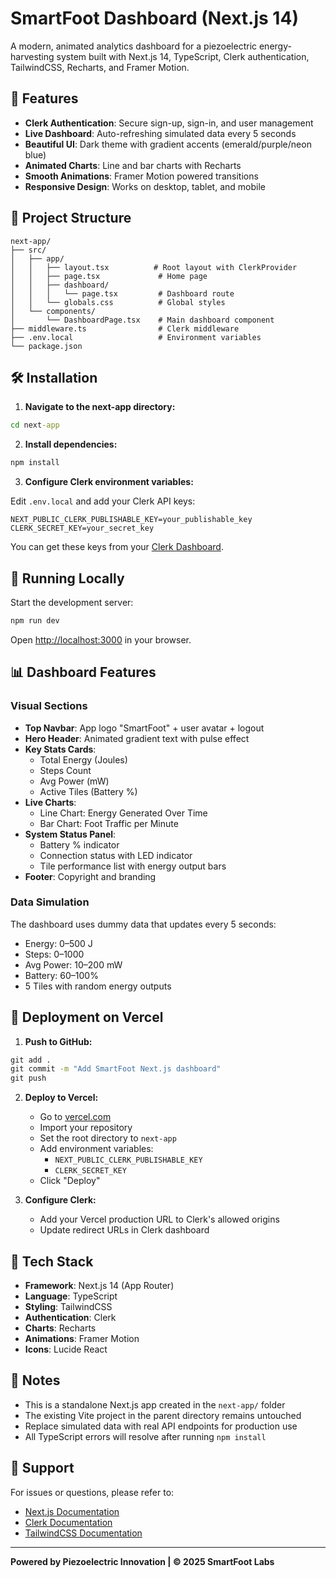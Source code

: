# SmartFoot Dashboard (Next.js 14)

A modern, animated analytics dashboard for a piezoelectric energy-harvesting system built with Next.js 14, TypeScript, Clerk authentication, TailwindCSS, Recharts, and Framer Motion.

## 🚀 Features

- **Clerk Authentication**: Secure sign-up, sign-in, and user management
- **Live Dashboard**: Auto-refreshing simulated data every 5 seconds
- **Beautiful UI**: Dark theme with gradient accents (emerald/purple/neon blue)
- **Animated Charts**: Line and bar charts with Recharts
- **Smooth Animations**: Framer Motion powered transitions
- **Responsive Design**: Works on desktop, tablet, and mobile

## 📁 Project Structure

```
next-app/
├── src/
│   ├── app/
│   │   ├── layout.tsx          # Root layout with ClerkProvider
│   │   ├── page.tsx             # Home page
│   │   ├── dashboard/
│   │   │   └── page.tsx         # Dashboard route
│   │   └── globals.css          # Global styles
│   └── components/
│       └── DashboardPage.tsx    # Main dashboard component
├── middleware.ts                # Clerk middleware
├── .env.local                   # Environment variables
└── package.json
```

## 🛠️ Installation

1. **Navigate to the next-app directory:**

```cmd
cd next-app
```

2. **Install dependencies:**

```cmd
npm install
```

3. **Configure Clerk environment variables:**

Edit `.env.local` and add your Clerk API keys:

```env
NEXT_PUBLIC_CLERK_PUBLISHABLE_KEY=your_publishable_key
CLERK_SECRET_KEY=your_secret_key
```

You can get these keys from your [Clerk Dashboard](https://dashboard.clerk.com/).

## 🏃 Running Locally

Start the development server:

```cmd
npm run dev
```

Open [http://localhost:3000](http://localhost:3000) in your browser.

## 📊 Dashboard Features

### Visual Sections

- **Top Navbar**: App logo "SmartFoot" + user avatar + logout
- **Hero Header**: Animated gradient text with pulse effect
- **Key Stats Cards**: 
  - Total Energy (Joules)
  - Steps Count
  - Avg Power (mW)
  - Active Tiles (Battery %)
- **Live Charts**:
  - Line Chart: Energy Generated Over Time
  - Bar Chart: Foot Traffic per Minute
- **System Status Panel**:
  - Battery % indicator
  - Connection status with LED indicator
  - Tile performance list with energy output bars
- **Footer**: Copyright and branding

### Data Simulation

The dashboard uses dummy data that updates every 5 seconds:
- Energy: 0–500 J
- Steps: 0–1000
- Avg Power: 10–200 mW
- Battery: 60–100%
- 5 Tiles with random energy outputs

## 🚢 Deployment on Vercel

1. **Push to GitHub:**

```cmd
git add .
git commit -m "Add SmartFoot Next.js dashboard"
git push
```

2. **Deploy to Vercel:**
   - Go to [vercel.com](https://vercel.com/)
   - Import your repository
   - Set the root directory to `next-app`
   - Add environment variables:
     - `NEXT_PUBLIC_CLERK_PUBLISHABLE_KEY`
     - `CLERK_SECRET_KEY`
   - Click "Deploy"

3. **Configure Clerk:**
   - Add your Vercel production URL to Clerk's allowed origins
   - Update redirect URLs in Clerk dashboard

## 🔧 Tech Stack

- **Framework**: Next.js 14 (App Router)
- **Language**: TypeScript
- **Styling**: TailwindCSS
- **Authentication**: Clerk
- **Charts**: Recharts
- **Animations**: Framer Motion
- **Icons**: Lucide React

## 📝 Notes

- This is a standalone Next.js app created in the `next-app/` folder
- The existing Vite project in the parent directory remains untouched
- Replace simulated data with real API endpoints for production use
- All TypeScript errors will resolve after running `npm install`

## 🤝 Support

For issues or questions, please refer to:
- [Next.js Documentation](https://nextjs.org/docs)
- [Clerk Documentation](https://clerk.com/docs)
- [TailwindCSS Documentation](https://tailwindcss.com/docs)

---

**Powered by Piezoelectric Innovation | © 2025 SmartFoot Labs**
